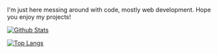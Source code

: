 I'm just here messing around with code, mostly web development. Hope you enjoy my projects!

[![Github Stats](https://github-readme-stats.vercel.app/api?username=Caalek&show_icons=true&theme=nord)](https://github.com/SnowballSH/)

[![Top Langs](https://github-readme-stats.vercel.app/api/top-langs/?username=Caalek&show_icons=true&theme=nord)](https://github.com/SnowballSH/)
